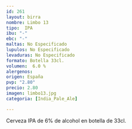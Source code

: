 ```yaml
---
id: 261
layout: birra
nombre: Limbo 13
tipo:  IPA
ibu: "-"
ebc: "-"
maltas: No Especificado
lupulos: No Especificado
levaduras: No Especificado
formato: Botella 33cl.
volumen:  6.0 %
alergenos: 
origen: España
pvp: "2.80"
precio: 2.80
imagen: limbo13.jpg
categoria: [India_Pale_Ale]

---
```

Cerveza IPA de 6% de alcohol en botella de 33cl.